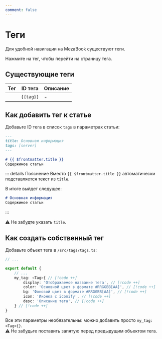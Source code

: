 ```yaml
---
comment: false
---
```


<script setup>
    import Tag from '/tags/Tag.vue'
    import tags from '/tags/tags.ts'
</script>

# Теги
Для удобной навигации на MezaBook существуют теги.

Нажмите на тег, чтобы перейти на страницу тега.

## Существующие теги
<table>
    <thead>
        <tr>
            <th>Тег</th>
            <th>ID тега</th>
            <th>Описание</th>
        </tr>
    </thead>
    <tbody>
        <tr v-for="tag of Object.keys(tags)">
            <td><Tag :tag="tag"/></td>
            <td><code>{{tag}}</code></td>
            <td>
                <div v-if="tags[tag]?.desc !== undefined" v-html="tags[tag]?.desc"></div>
                <span v-else>-</span>
            </td>
        </tr>
    </tbody>
</table>

## Как добавить тег к статье
Добавьте ID тега в список `tags` в параметрах статьи:

```md
---
title: Основная информация
tags: [server]
---

# {{ $frontmatter.title }}
Содержимое статьи
```
::: details Пояснение
Вместо <span v-pre>`{{ $frontmatter.title }}`</span> автоматически подставляется текст из `title`.

В итоге выйдет следущее:
```md
# Основная информация
Содержимое статьи
```
:::

:warning: Не забудте указать `title`.

## Как создать собственный тег
Добавьте объект тега в `/src/tags/tags.ts`:

```ts
// ...

export default {
    // ...
    my_tag: <Tag>{ // [!code ++]
        display: 'Отображаемое название тега', // [!code ++]
        color: 'Основной цвет в формате #RRGGBB[AA]', // [!code ++]
        bg: 'Фоновой цвет в формате #RRGGBB[AA]', // [!code ++]
        icon: 'Иконка с iconify', // [!code ++]
        desc: 'Описание тега', // [!code ++]
    } // [!code ++]
}
```
Все эти параметры необязательны: можно добавить просто `my_tag: <Tag>{}`.<br>
:warning: Не забудьте поставить запятую перед предыдущим объектом тега.